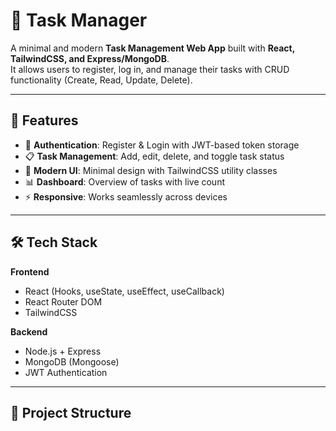 # 📝 Task Manager

A minimal and modern **Task Management Web App** built with **React, TailwindCSS, and Express/MongoDB**.  
It allows users to register, log in, and manage their tasks with CRUD functionality (Create, Read, Update, Delete).

---

## 🚀 Features

- 🔐 **Authentication**: Register & Login with JWT-based token storage  
- 📋 **Task Management**: Add, edit, delete, and toggle task status  
- 🎨 **Modern UI**: Minimal design with TailwindCSS utility classes  
- 📊 **Dashboard**: Overview of tasks with live count  
- ⚡ **Responsive**: Works seamlessly across devices  

---

## 🛠️ Tech Stack

**Frontend**
- React (Hooks, useState, useEffect, useCallback)
- React Router DOM
- TailwindCSS

**Backend**
- Node.js + Express
- MongoDB (Mongoose)
- JWT Authentication

---

## 📂 Project Structure
